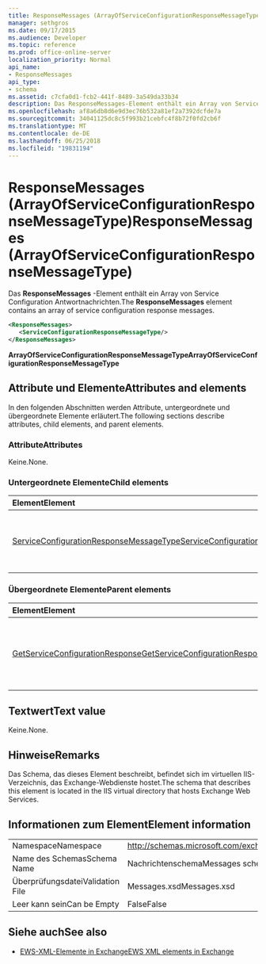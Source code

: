```yaml
---
title: ResponseMessages (ArrayOfServiceConfigurationResponseMessageType)
manager: sethgros
ms.date: 09/17/2015
ms.audience: Developer
ms.topic: reference
ms.prod: office-online-server
localization_priority: Normal
api_name:
- ResponseMessages
api_type:
- schema
ms.assetid: c7cfa0d1-fcb2-441f-8489-3a549da33b34
description: Das ResponseMessages-Element enthält ein Array von Service Configuration Antwortnachrichten.
ms.openlocfilehash: af8a6db8d6e9d3ec76b532a81ef2a7392dcfde7a
ms.sourcegitcommit: 34041125dc8c5f993b21cebfc4f8b72f0fd2cb6f
ms.translationtype: MT
ms.contentlocale: de-DE
ms.lasthandoff: 06/25/2018
ms.locfileid: "19831194"
---
```

# <a name="responsemessages-arrayofserviceconfigurationresponsemessagetype"></a><span data-ttu-id="e0cfe-103">ResponseMessages (ArrayOfServiceConfigurationResponseMessageType)</span><span class="sxs-lookup"><span data-stu-id="e0cfe-103">ResponseMessages (ArrayOfServiceConfigurationResponseMessageType)</span></span>

<span data-ttu-id="e0cfe-104">Das **ResponseMessages** -Element enthält ein Array von Service Configuration Antwortnachrichten.</span><span class="sxs-lookup"><span data-stu-id="e0cfe-104">The **ResponseMessages** element contains an array of service configuration response messages.</span></span> 
  
```XML
<ResponseMessages>
   <ServiceConfigurationResponseMessageType/>
</ResponseMessages>
```

 <span data-ttu-id="e0cfe-105">**ArrayOfServiceConfigurationResponseMessageType**</span><span class="sxs-lookup"><span data-stu-id="e0cfe-105">**ArrayOfServiceConfigurationResponseMessageType**</span></span>
## <a name="attributes-and-elements"></a><span data-ttu-id="e0cfe-106">Attribute und Elemente</span><span class="sxs-lookup"><span data-stu-id="e0cfe-106">Attributes and elements</span></span>

<span data-ttu-id="e0cfe-107">In den folgenden Abschnitten werden Attribute, untergeordnete und übergeordnete Elemente erläutert.</span><span class="sxs-lookup"><span data-stu-id="e0cfe-107">The following sections describe attributes, child elements, and parent elements.</span></span>
  
### <a name="attributes"></a><span data-ttu-id="e0cfe-108">Attribute</span><span class="sxs-lookup"><span data-stu-id="e0cfe-108">Attributes</span></span>

<span data-ttu-id="e0cfe-109">Keine.</span><span class="sxs-lookup"><span data-stu-id="e0cfe-109">None.</span></span>
  
### <a name="child-elements"></a><span data-ttu-id="e0cfe-110">Untergeordnete Elemente</span><span class="sxs-lookup"><span data-stu-id="e0cfe-110">Child elements</span></span>

|<span data-ttu-id="e0cfe-111">**Element**</span><span class="sxs-lookup"><span data-stu-id="e0cfe-111">**Element**</span></span>|<span data-ttu-id="e0cfe-112">**Beschreibung**</span><span class="sxs-lookup"><span data-stu-id="e0cfe-112">**Description**</span></span>|
|:-----|:-----|
|[<span data-ttu-id="e0cfe-113">ServiceConfigurationResponseMessageType</span><span class="sxs-lookup"><span data-stu-id="e0cfe-113">ServiceConfigurationResponseMessageType</span></span>](serviceconfigurationresponsemessagetype.md) <br/> |<span data-ttu-id="e0cfe-114">Konfigurationseinstellungen für enthält.</span><span class="sxs-lookup"><span data-stu-id="e0cfe-114">Contains service configuration settings.</span></span> <span data-ttu-id="e0cfe-115">Dieses Element ist erforderlich.</span><span class="sxs-lookup"><span data-stu-id="e0cfe-115">This element is required.</span></span>  <br/> |
   
### <a name="parent-elements"></a><span data-ttu-id="e0cfe-116">Übergeordnete Elemente</span><span class="sxs-lookup"><span data-stu-id="e0cfe-116">Parent elements</span></span>

|<span data-ttu-id="e0cfe-117">**Element**</span><span class="sxs-lookup"><span data-stu-id="e0cfe-117">**Element**</span></span>|<span data-ttu-id="e0cfe-118">**Beschreibung**</span><span class="sxs-lookup"><span data-stu-id="e0cfe-118">**Description**</span></span>|
|:-----|:-----|
|[<span data-ttu-id="e0cfe-119">GetServiceConfigurationResponse</span><span class="sxs-lookup"><span data-stu-id="e0cfe-119">GetServiceConfigurationResponse</span></span>](getserviceconfigurationresponse.md) <br/> |<span data-ttu-id="e0cfe-120">Definiert eine Antwort auf eine GetServiceConfiguration an.</span><span class="sxs-lookup"><span data-stu-id="e0cfe-120">Defines a response to a GetServiceConfiguration request.</span></span>  <br/> |
   
## <a name="text-value"></a><span data-ttu-id="e0cfe-121">Textwert</span><span class="sxs-lookup"><span data-stu-id="e0cfe-121">Text value</span></span>

<span data-ttu-id="e0cfe-122">Keine.</span><span class="sxs-lookup"><span data-stu-id="e0cfe-122">None.</span></span>
  
## <a name="remarks"></a><span data-ttu-id="e0cfe-123">Hinweise</span><span class="sxs-lookup"><span data-stu-id="e0cfe-123">Remarks</span></span>

<span data-ttu-id="e0cfe-124">Das Schema, das dieses Element beschreibt, befindet sich im virtuellen IIS-Verzeichnis, das Exchange-Webdienste hostet.</span><span class="sxs-lookup"><span data-stu-id="e0cfe-124">The schema that describes this element is located in the IIS virtual directory that hosts Exchange Web Services.</span></span>
  
## <a name="element-information"></a><span data-ttu-id="e0cfe-125">Informationen zum Element</span><span class="sxs-lookup"><span data-stu-id="e0cfe-125">Element information</span></span>

|||
|:-----|:-----|
|<span data-ttu-id="e0cfe-126">Namespace</span><span class="sxs-lookup"><span data-stu-id="e0cfe-126">Namespace</span></span>  <br/> |http://schemas.microsoft.com/exchange/services/2006/messages  <br/> |
|<span data-ttu-id="e0cfe-127">Name des Schemas</span><span class="sxs-lookup"><span data-stu-id="e0cfe-127">Schema Name</span></span>  <br/> |<span data-ttu-id="e0cfe-128">Nachrichtenschema</span><span class="sxs-lookup"><span data-stu-id="e0cfe-128">Messages schema</span></span>  <br/> |
|<span data-ttu-id="e0cfe-129">Überprüfungsdatei</span><span class="sxs-lookup"><span data-stu-id="e0cfe-129">Validation File</span></span>  <br/> |<span data-ttu-id="e0cfe-130">Messages.xsd</span><span class="sxs-lookup"><span data-stu-id="e0cfe-130">Messages.xsd</span></span>  <br/> |
|<span data-ttu-id="e0cfe-131">Leer kann sein</span><span class="sxs-lookup"><span data-stu-id="e0cfe-131">Can be Empty</span></span>  <br/> |<span data-ttu-id="e0cfe-132">False</span><span class="sxs-lookup"><span data-stu-id="e0cfe-132">False</span></span>  <br/> |
   
## <a name="see-also"></a><span data-ttu-id="e0cfe-133">Siehe auch</span><span class="sxs-lookup"><span data-stu-id="e0cfe-133">See also</span></span>



- [<span data-ttu-id="e0cfe-134">EWS-XML-Elemente in Exchange</span><span class="sxs-lookup"><span data-stu-id="e0cfe-134">EWS XML elements in Exchange</span></span>](ews-xml-elements-in-exchange.md)

